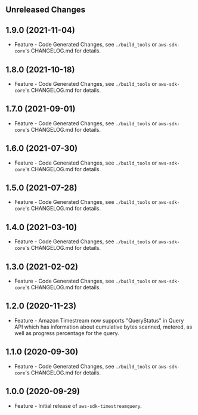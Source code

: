 Unreleased Changes
------------------

1.9.0 (2021-11-04)
------------------

* Feature - Code Generated Changes, see `./build_tools` or `aws-sdk-core`'s CHANGELOG.md for details.

1.8.0 (2021-10-18)
------------------

* Feature - Code Generated Changes, see `./build_tools` or `aws-sdk-core`'s CHANGELOG.md for details.

1.7.0 (2021-09-01)
------------------

* Feature - Code Generated Changes, see `./build_tools` or `aws-sdk-core`'s CHANGELOG.md for details.

1.6.0 (2021-07-30)
------------------

* Feature - Code Generated Changes, see `./build_tools` or `aws-sdk-core`'s CHANGELOG.md for details.

1.5.0 (2021-07-28)
------------------

* Feature - Code Generated Changes, see `./build_tools` or `aws-sdk-core`'s CHANGELOG.md for details.

1.4.0 (2021-03-10)
------------------

* Feature - Code Generated Changes, see `./build_tools` or `aws-sdk-core`'s CHANGELOG.md for details.

1.3.0 (2021-02-02)
------------------

* Feature - Code Generated Changes, see `./build_tools` or `aws-sdk-core`'s CHANGELOG.md for details.

1.2.0 (2020-11-23)
------------------

* Feature - Amazon Timestream now supports "QueryStatus" in Query API which has information about cumulative bytes scanned, metered, as well as progress percentage for the query.

1.1.0 (2020-09-30)
------------------

* Feature - Code Generated Changes, see `./build_tools` or `aws-sdk-core`'s CHANGELOG.md for details.

1.0.0 (2020-09-29)
------------------

* Feature - Initial release of `aws-sdk-timestreamquery`.

